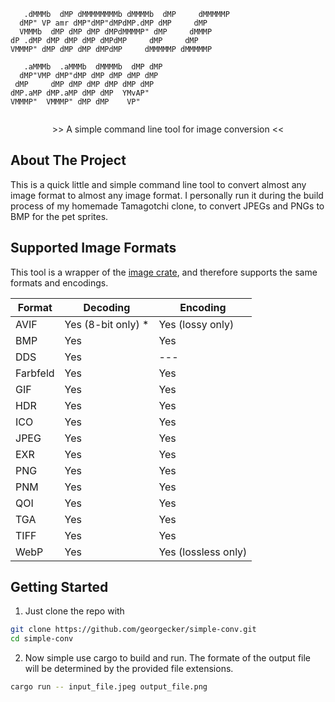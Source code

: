 ```
   .dMMMb  dMP dMMMMMMMMb dMMMMb  dMP     dMMMMMP 
  dMP" VP amr dMP"dMP"dMPdMP.dMP dMP     dMP      
  VMMMb  dMP dMP dMP dMPdMMMMP" dMP     dMMMP     
dP .dMP dMP dMP dMP dMPdMP     dMP     dMP        
VMMMP" dMP dMP dMP dMPdMP     dMMMMMP dMMMMMP     
                                                  
   .aMMMb  .aMMMb  dMMMMb  dMP dMP                
  dMP"VMP dMP"dMP dMP dMP dMP dMP                 
 dMP     dMP dMP dMP dMP dMP dMP                  
dMP.aMP dMP.aMP dMP dMP  YMvAP"                   
VMMMP"  VMMMP" dMP dMP    VP"                     
                                                      
```  
<div align="right">
  <p align="center">
    >> A simple command line tool for image conversion <<
  </p>
</div>

## About The Project
This is a quick little and simple command line tool to convert almost any image format to almost any image format. I personally run it during the build process of my homemade Tamagotchi clone, to convert JPEGs and PNGs to BMP for the pet sprites. 

## Supported Image Formats

This tool is a wrapper of the [image crate](https://github.com/image-rs/image), and therefore supports the same formats and encodings.

| Format   | Decoding                                  | Encoding                                |
| -------- | ----------------------------------------- | --------------------------------------- |
| AVIF     | Yes (8-bit only) \*                       | Yes (lossy only)                        |
| BMP      | Yes                                       | Yes                                     |
| DDS      | Yes                                       | ---                                      |
| Farbfeld | Yes                                       | Yes                                     |
| GIF      | Yes                                       | Yes                                     |
| HDR      | Yes                                       | Yes                                     |
| ICO      | Yes                                       | Yes                                     |
| JPEG     | Yes                                       | Yes                                     |
| EXR      | Yes                                       | Yes                                     |
| PNG      | Yes                                       | Yes                                     |
| PNM      | Yes                                       | Yes                                     |
| QOI      | Yes                                       | Yes                                     |
| TGA      | Yes                                       | Yes                                     |
| TIFF     | Yes                                       | Yes                                     |
| WebP     | Yes                                       | Yes (lossless only)                     |

## Getting Started

1. Just clone the repo with
```sh
git clone https://github.com/georgecker/simple-conv.git
cd simple-conv
```

2. Now simple use cargo to build and run. The formate of the output file will be determined by the provided file extensions.
```sh
cargo run -- input_file.jpeg output_file.png
```
